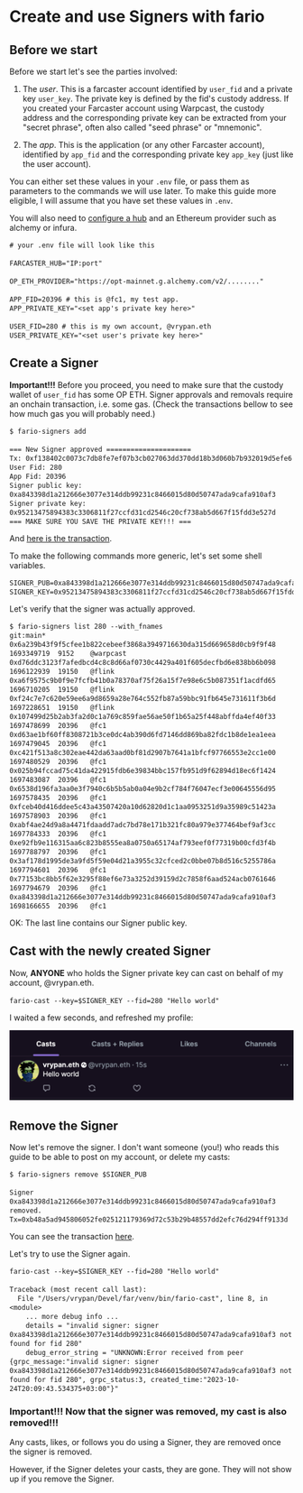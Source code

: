 # Create and use Signers with fario


## Before we start

Before we start let's see the parties involved:

1. The *user*. This is a farcaster account identified by `user_fid` and
a private key `user_key`. The private key is defined by the fid's custody address. If you
created your Farcaster account using Warpcast, the custody address and
the corresponding private key can be extracted from your "secret phrase",
often also called "seed phrase" or "mnemonic".

2. The *app*. This is the application (or any other Farcaster account),
identified by `app_fid` and the corresponding private key `app_key` (just like the user account).

You can either set these values in your `.env` file, or pass them as
parameters to the commands we will use later. To make this guide more
eligible, I will assume that you have set these values in `.env`.

You will also need to [configure a hub](How_to_get_access_to_a_hub.md) and an
Ethereum provider such as alchemy or infura.

```
# your .env file will look like this

FARCASTER_HUB="IP:port"

OP_ETH_PROVIDER="https://opt-mainnet.g.alchemy.com/v2/........"

APP_FID=20396 # this is @fc1, my test app.
APP_PRIVATE_KEY="<set app's private key here>"

USER_FID=280 # this is my own account, @vrypan.eth
USER_PRIVATE_KEY="<set user's private key here>"
```

## Create a Signer

**Important!!!** Before you proceed, you need to make sure that the custody wallet of `user_fid` has some OP ETH.
Signer approvals and removals require an onchain transaction, i.e. some gas. (Check the transactions bellow to see how much gas you will probably need.)

 ```
$ fario-signers add

=== New Signer approved =====================
Tx: 0xf138402c0073c7db8fe7ef07b3cb027063dd370dd18b3d060b7b932019d5efe6
User Fid: 280
App Fid: 20396
Signer public key: 0xa843398d1a212666e3077e314ddb99231c8466015d80d50747ada9cafa910af3
Signer private key: 0x95213475894383c3306811f27ccfd31cd2546c20cf738ab5d667f15fdd3e527d
=== MAKE SURE YOU SAVE THE PRIVATE KEY!!! ===
```

And [here is the transaction](https://optimistic.etherscan.io/tx/0xf138402c0073c7db8fe7ef07b3cb027063dd370dd18b3d060b7b932019d5efe6).

To make the following commands more generic, let's set some shell variables.

```
SIGNER_PUB=0xa843398d1a212666e3077e314ddb99231c8466015d80d50747ada9cafa910af3
SIGNER_KEY=0x95213475894383c3306811f27ccfd31cd2546c20cf738ab5d667f15fdd3e527d
```

Let's verify that the signer was actually approved.

```
$ fario-signers list 280 --with_fnames                                                                                                                                                                                  git:main*
0x6a239b43f9f5cfee1b822cebeef3868a3949716630da315d669658d0cb9f9f48	1693349719	9152	@warpcast
0xd76ddc3123f7afedbcd4c8c8d66af0730c4429a401f605decfbd6e838bb6b098	1696122939	19150	@flink
0xa6f9575c9b0f9e7fcfb41b0a78370af75f26a15f7e98e6c5b087351f1acdfd65	1696710205	19150	@flink
0xf24c7e7c620e59ee6a9d8659a28e764c552fb87a59bbc91fb645e731611f3b6d	1697228651	19150	@flink
0x107499d25b2ab3fa2d0c1a769c859fae56ae50f1b65a25f448abffda4ef40f33	1697478699	20396	@fc1
0xd63ae1bf60ff8308721b3ce0dc4ab390d6fd7146dd869ba82fdc1b8de1ea1eea	1697479045	20396	@fc1
0xc421f513a8c302eae442da63aad0bf81d2907b7641a1bfcf97766553e2cc1e00	1697480529	20396	@fc1
0x025b94fccad75c41da422915fdb6e39834bbc157fb951d9f62894d18ec6f1424	1697483087	20396	@fc1
0x6538d196fa3aa0e3f7940c6b5b5ab0a04e9b2cf784f76047ecf3e00645556d95	1697578435	20396	@fc1
0xfceb40d416ddee5c43a43507420a10d62820d1c1aa0953251d9a35989c51423a	1697578903	20396	@fc1
0xabf4ae24d9a8a4471fdaadd7adc7bd78e171b321fc80a979e377464bef9af3cc	1697784333	20396	@fc1
0xe92fb9e116315aa6c823b8555ea8a0750a65174af793eef0f77319b00cfd3f4b	1697788797	20396	@fc1
0x3af178d1995de3a9fd5f59e04d21a3955c32cfced2c0bbe07b8d516c5255786a	1697794601	20396	@fc1
0x77153bc8bb5f62e3295f88ef6e73a3252d39159d2c7858f6aad524acb0761646	1697794679	20396	@fc1
0xa843398d1a212666e3077e314ddb99231c8466015d80d50747ada9cafa910af3	1698166655	20396	@fc1
```

OK: The last line contains our Signer public key.

## Cast with the newly created Signer

Now, **ANYONE** who holds the Signer private key can cast on behalf of my account, @vrypan.eth.

`fario-cast --key=$SIGNER_KEY --fid=280 "Hello world"`

I waited a few seconds, and refreshed my profile:

![screenshot](hello_world_1.png)

## Remove the Signer

Now let's remove the signer. I don't want someone (you!) who reads this guide to be able to post
on my account, or delete my casts:

```
$ fario-signers remove $SIGNER_PUB

Signer 0xa843398d1a212666e3077e314ddb99231c8466015d80d50747ada9cafa910af3 removed. 
Tx=0xb48a5ad945806052fe025121179369d72c53b29b48557dd2efc76d294ff9133d
```

You can see the transaction [here](https://optimistic.etherscan.io/tx/0xb48a5ad945806052fe025121179369d72c53b29b48557dd2efc76d294ff9133d).

Let's try to use the Signer again.

```
fario-cast --key=$SIGNER_KEY --fid=280 "Hello world" 

Traceback (most recent call last):
  File "/Users/vrypan/Devel/far/venv/bin/fario-cast", line 8, in <module>
    ... more debug info ...
	details = "invalid signer: signer 0xa843398d1a212666e3077e314ddb99231c8466015d80d50747ada9cafa910af3 not found for fid 280"
	debug_error_string = "UNKNOWN:Error received from peer  {grpc_message:"invalid signer: signer 0xa843398d1a212666e3077e314ddb99231c8466015d80d50747ada9cafa910af3 not found for fid 280", grpc_status:3, created_time:"2023-10-24T20:09:43.534375+03:00"}"
```

### Important!!! Now that the signer was removed, my cast is also removed!!!

Any casts, likes, or follows you do using a Signer, they are removed once the signer is removed.

However, if the Signer deletes your casts, they are gone. They will not show up if you remove
the Signer.